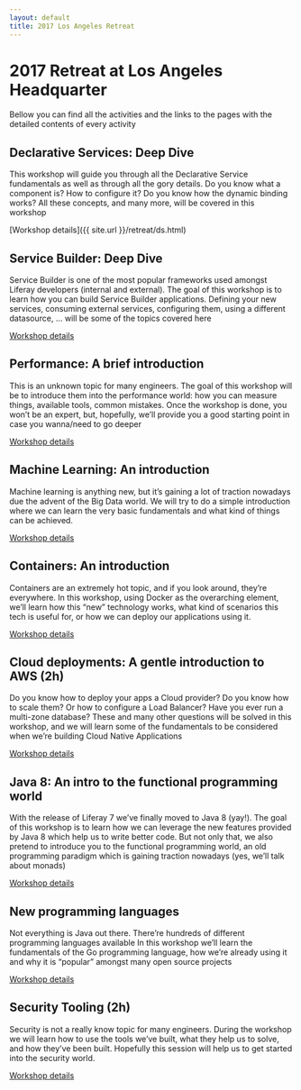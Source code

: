 ```yaml
---
layout: default
title: 2017 Los Angeles Retreat
---
```


# 2017 Retreat at Los Angeles Headquarter

Bellow you can find all the activities and the links to the pages with the detailed contents of every activity


## Declarative Services: Deep Dive

This workshop will guide you through all the Declarative Service fundamentals as well as through all the gory details. Do you know what a component is? How to configure it? Do you know how the dynamic binding works? All these concepts, and many more, will be covered in this workshop

[Workshop details]({{ site.url }}/retreat/ds.html)


## Service Builder: Deep Dive

Service Builder is one of the most popular frameworks used amongst Liferay developers (internal and external). The goal of this workshop is to learn how you can build Service Builder applications. Defining your new services, consuming external services, configuring them, using a different datasource, … will be some of the topics covered here

[Workshop details](/retreat/sb.html)

## Performance: A brief introduction

This is an unknown topic for many engineers. The goal of this workshop will be to introduce them into the performance world: how you can measure things, available tools, common mistakes. Once the workshop is done, you won’t be an expert, but, hopefully, we’ll provide you a good starting point in case you wanna/need to go deeper

[Workshop details](/retreat/performance.html)

##  Machine Learning: An introduction

Machine learning is anything new, but it’s gaining a lot of traction nowadays due the advent of the Big Data world. We will try to do a simple introduction where we can learn the very basic fundamentals and what kind of things can be achieved.

[Workshop details](/retreat/ml.html)

## Containers: An introduction

Containers are an extremely hot topic, and if you look around, they’re everywhere. In this workshop, using Docker as the overarching element, we’ll learn how this “new” technology works, what kind of scenarios this tech is useful for, or how we can deploy our applications using it.

[Workshop details](/retreat/containers.html)

## Cloud deployments: A gentle introduction to AWS (2h)

Do you know how to deploy your apps a Cloud provider? Do you know how to scale them? Or how to configure a Load Balancer? Have you ever run a multi-zone database? These and many other questions will be solved in this workshop, and we will learn some of the fundamentals to be considered when we’re building Cloud Native Applications

[Workshop details](/retreat/cloud.html)

## Java 8: An intro to the functional programming world

With the release of Liferay 7 we’ve finally moved to Java 8 (yay!). The goal of this workshop is to learn how we can leverage the new features provided by Java 8 which help us to write better code. But not only that, we also pretend to introduce you to the functional programming world, an old programming paradigm which is gaining traction nowadays (yes, we’ll talk about monads)

[Workshop details](/retreat/java8.html)

## New programming languages

Not everything is Java out there. There’re hundreds of different programming languages available In this workshop we’ll learn the fundamentals of the Go programming language, how we’re already using it and why it is “popular” amongst many open source projects

[Workshop details](/retreat/go.html)

## Security Tooling (2h)

Security is not a really know topic for many engineers. During the workshop we will learn how to use the tools we’ve built, what they help us to solve, and how they’ve been built. Hopefully this session will help us to get started into the security world.

[Workshop details](/retreat/security.html)